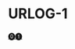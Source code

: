 # URLOG-1

[⓿❶](https://www.my90stv.com/)

<!--
git add . && git commit -m URLOG && git pull --rebase && git push

mblog create
(gå helt ut av Code for å publisere)
-->
